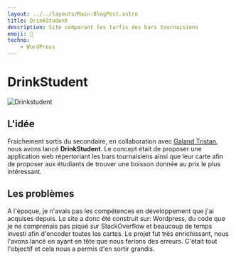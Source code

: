 ```yaml
---
layout: ../../layouts/Main-BlogPost.astro
title: DrinkStudent
description: Site comparant les tarfis des bars tournaisiens
emoji: 🍻
techno:
    - WordPress
---
```


# DrinkStudent

![Drinkstudent](/img/drinkstudent.webp)

## L'idée

Fraichement sortis du secondaire, en collaboration avec [Galand Tristan](https://galandtristan.be), nous avons lancé **DrinkStudent**. Le concept était de proposer une application web répertoriant les bars tournaisiens ainsi que leur carte afin de proposer aux étudiants de trouver une boisson donnée au prix le plus intéressant. 

## Les problèmes

A l'époque, je n'avais pas les compétences en développement que j'ai acquises depuis. Le site a donc été construit sur: Wordpress, du code que je ne comprenais pas piqué sur StackOverflow et beaucoup de temps investi afin d'encoder toutes les cartes. Le projet fut très enrichissant, nous l'avons lancé en ayant en tête que nous ferions des erreurs. C'était tout l'objectif et cela nous a permis d'en sortir grandis. 

